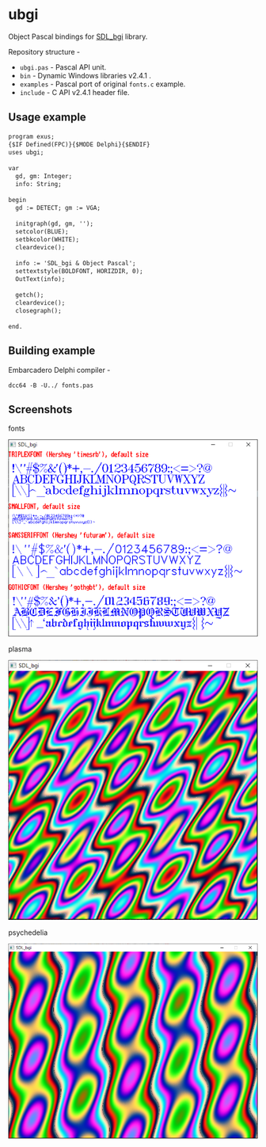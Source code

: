 # ubgi

Object Pascal bindings for [SDL_bgi](http://libxbgi.sourceforge.net) library.

Repository structure - 
- `ubgi.pas` - Pascal API unit.
- `bin` - Dynamic Windows libraries v2.4.1 .
- `examples` - Pascal port of original `fonts.c` example.
- `include` - C API v2.4.1 header file.

## Usage example

```
program exus;
{$IF Defined(FPC)}{$MODE Delphi}{$ENDIF}
uses ubgi;

var
  gd, gm: Integer;
  info: String;

begin  
  gd := DETECT; gm := VGA;
  
  initgraph(gd, gm, '');
  setcolor(BLUE);
  setbkcolor(WHITE);
  cleardevice();

  info := 'SDL_bgi & Object Pascal';
  settextstyle(BOLDFONT, HORIZDIR, 0);
  OutText(info);
  
  getch();
  cleardevice();
  closegraph();
  
end.
```

## Building example

Embarcadero Delphi compiler - 
```
dcc64 -B -U../ fonts.pas
```
## Screenshots

fonts

<img src="https://github.com/JulStrat/ubgi/blob/master/examples/fonts.png">

plasma

<img src="https://github.com/JulStrat/ubgi/blob/master/examples/plasma.png">

psychedelia

<img src="https://github.com/JulStrat/ubgi/blob/master/examples/psychedelia.png">